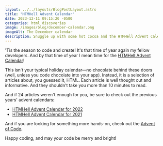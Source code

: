 ```yaml
---
layout: ../../layouts/BlogPostLayout.astro
title: "HTMHell Advent Calendar"
date: 2023-12-11 09:15:20 -0500
categories: html discoveries
image: /images/blog/december-calendar.png
imageAlt: The December calendar
description: Snuggle up with some hot cocoa and the HTMHell Advent Calendar
---
```


'Tis the season to code and create! It's that time of year again my fellow developers.
And by that time of year I mean time for the [HTMHell Advent Calendar](https://www.htmhell.dev/adventcalendar/)!

This isn't your typical holiday calendar—no chocolate behind these doors (well,
unless you code chocolate into your app). Instead, it is a selection of articles
about, you guessed it, HTML. Each article is well thought out and informative.
And they shouldn't take you more than 10 minutes to read.

And if 24 articles weren't enough for you, be sure to check out the previous
years' advent calendars:

- [HTMHell Advent Calendar for 2022](https://www.htmhell.dev/adventcalendar/2022/)
- [HTMHell Advent Calendar for 2021](https://www.htmhell.dev/adventcalendar/2021/)

And if you are looking for something more hands-on, check out the [Advent of Code](https://adventofcode.com/).

Happy coding, and may your code be merry and bright!
